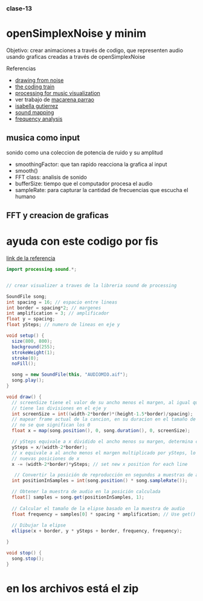 ### clase-13
# openSimplexNoise y minim

Objetivo: crear animaciones a través de codigo, que representen audio    
usando graficas creadas a través de openSimplexNoise

Referencias    
* [drawing from noise](https://necessarydisorder.wordpress.com/2017/11/15/drawing-from-noise-and-then-making-animated-loopy-gifs-from-there/)    
* [the coding train](https://www.youtube.com/watch?v=Lv9gyZZJPE0)    
* [processing for music visualization](https://www.generativehut.com/post/using-processing-for-music-visualization)
* ver trabajo de [macarena parrao](https://editor.p5js.org/MacaParrao/sketches/xYmDkVLFS)
* [isabella gutierrez](https://editor.p5js.org/isabellagutierrezm/sketches/2wt78sLuA)
* [sound mapping](http://responsivedesign.de/wp-content/uploads/2016/05/tutorial-06_processing-soundmapping2.pdf)
* [frequency analysis](https://www.youtube.com/watch?v=2O3nm0Nvbi4)

## musica como input   
sonido como una coleccion de potencia de ruido y su amplitud

* smoothingFactor: que tan rapido reacciona la grafica al input
* smooth()
* FFT class: analisis de sonido
* bufferSize: tiempo que el computador procesa el audio
* sampleRate: para capturar la cantidad de frecuencias que escucha el humano

## FFT y creacion de graficas

# ayuda con este codigo por fis

[link de la referencia](http://responsivedesign.de/wp-content/uploads/2016/05/tutorial-06_processing-soundmapping2.pdf)

``` java  
import processing.sound.*;


// crear visualizer a traves de la libreria sound de processing

SoundFile song;
int spacing = 16; // espacio entre lineas
int border = spacing*2; // margenes
int amplification = 3; // amplificador
float y = spacing;
float ySteps; // numero de lineas en eje y

void setup() {
  size(800, 800);
  background(255);
  strokeWeight(1);
  stroke(0);
  noFill();

  song = new SoundFile(this, "AUDIOMIO.aif");
  song.play();
}

void draw() {
  // screenSize tiene el valor de su ancho menos el margen, al igual que e alto 
  // tiene las divisiones en el eje y
  int screenSize = int((width-2*border)*(height-1.5*border)/spacing);
  // mapear frame actual de la cancion, en su duracion en el tamaño de screen
  // no se que significan los 0
  float x = map(song.position(), 0, song.duration(), 0, screenSize);

  // ySteps equivale a x dividido el ancho menos su margen, determina cantidad lineas
  ySteps = x/(width-2*border);
  // x equivale a al ancho menos el margen multiplicado por ySteps, lo que ubica 
  // nuevas posiciones de x
  x -= (width-2*border)*ySteps; // set new x position for each line

   // Convertir la posición de reproducción en segundos a muestras de audio
  int positionInSamples = int(song.position() * song.sampleRate());

  // Obtener la muestra de audio en la posición calculada
  float[] samples = song.get(positionInSamples, 1);
  
  // Calcular el tamaño de la elipse basado en la muestra de audio
  float frequency = samples[0] * spacing * amplification; // Use get() to get sample
  
  // Dibujar la elipse
  ellipse(x + border, y * ySteps + border, frequency, frequency);

}

void stop() {
  song.stop();
}
````
# en los archivos está el zip
